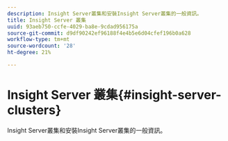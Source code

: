 ```yaml
---
description: Insight Server叢集和安裝Insight Server叢集的一般資訊。
title: Insight Server 叢集
uuid: 93aeb750-ccfe-4029-ba8e-9cdad956175a
source-git-commit: d9df90242ef96188f4e4b5e6d04cfef196b0a628
workflow-type: tm+mt
source-wordcount: '28'
ht-degree: 21%

---
```



# Insight Server 叢集{#insight-server-clusters}

Insight Server叢集和安裝Insight Server叢集的一般資訊。

